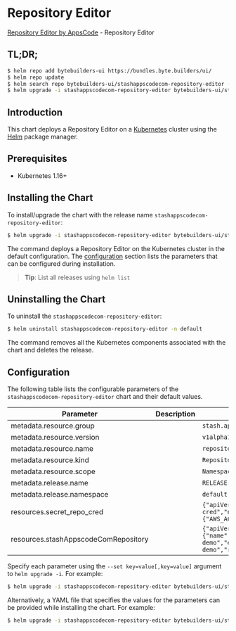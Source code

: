 # Repository Editor

[Repository Editor by AppsCode](https://byte.builders) - Repository Editor

## TL;DR;

```bash
$ helm repo add bytebuilders-ui https://bundles.byte.builders/ui/
$ helm repo update
$ helm search repo bytebuilders-ui/stashappscodecom-repository-editor --version=v0.4.18
$ helm upgrade -i stashappscodecom-repository-editor bytebuilders-ui/stashappscodecom-repository-editor -n default --create-namespace --version=v0.4.18
```

## Introduction

This chart deploys a Repository Editor on a [Kubernetes](http://kubernetes.io) cluster using the [Helm](https://helm.sh) package manager.

## Prerequisites

- Kubernetes 1.16+

## Installing the Chart

To install/upgrade the chart with the release name `stashappscodecom-repository-editor`:

```bash
$ helm upgrade -i stashappscodecom-repository-editor bytebuilders-ui/stashappscodecom-repository-editor -n default --create-namespace --version=v0.4.18
```

The command deploys a Repository Editor on the Kubernetes cluster in the default configuration. The [configuration](#configuration) section lists the parameters that can be configured during installation.

> **Tip**: List all releases using `helm list`

## Uninstalling the Chart

To uninstall the `stashappscodecom-repository-editor`:

```bash
$ helm uninstall stashappscodecom-repository-editor -n default
```

The command removes all the Kubernetes components associated with the chart and deletes the release.

## Configuration

The following table lists the configurable parameters of the `stashappscodecom-repository-editor` chart and their default values.

|              Parameter               | Description |                                                                                                                                                   Default                                                                                                                                                    |
|--------------------------------------|-------------|--------------------------------------------------------------------------------------------------------------------------------------------------------------------------------------------------------------------------------------------------------------------------------------------------------------|
| metadata.resource.group              |             | <code>stash.appscode.com</code>                                                                                                                                                                                                                                                                              |
| metadata.resource.version            |             | <code>v1alpha1</code>                                                                                                                                                                                                                                                                                        |
| metadata.resource.name               |             | <code>repositories</code>                                                                                                                                                                                                                                                                                    |
| metadata.resource.kind               |             | <code>Repository</code>                                                                                                                                                                                                                                                                                      |
| metadata.resource.scope              |             | <code>Namespaced</code>                                                                                                                                                                                                                                                                                      |
| metadata.release.name                |             | <code>RELEASE-NAME</code>                                                                                                                                                                                                                                                                                    |
| metadata.release.namespace           |             | <code>default</code>                                                                                                                                                                                                                                                                                         |
| resources.secret_repo_cred           |             | <code>{"apiVersion":"v1","kind":"Secret","metadata":{"name":"s3-repo-cred","namespace":"demo"},"stringData":{"AWS_ACCESS_KEY_ID":"y","AWS_SECRET_ACCESS_KEY":"z","RESTIC_PASSWORD":"x"},"type":"Opaque"}</code>                                                                                              |
| resources.stashAppscodeComRepository |             | <code>{"apiVersion":"stash.appscode.com/v1alpha1","kind":"Repository","metadata":{"name":"s3","namespace":"demo"},"spec":{"backend":{"s3":{"bucket":"stash-demo","endpoint":"s3.amazonaws.com","prefix":"/backup/demo/deployment/stash-demo","region":"us-west-1"},"storageSecretName":"s3-secret"}}}</code> |


Specify each parameter using the `--set key=value[,key=value]` argument to `helm upgrade -i`. For example:

```bash
$ helm upgrade -i stashappscodecom-repository-editor bytebuilders-ui/stashappscodecom-repository-editor -n default --create-namespace --version=v0.4.18 --set metadata.resource.group=stash.appscode.com
```

Alternatively, a YAML file that specifies the values for the parameters can be provided while
installing the chart. For example:

```bash
$ helm upgrade -i stashappscodecom-repository-editor bytebuilders-ui/stashappscodecom-repository-editor -n default --create-namespace --version=v0.4.18 --values values.yaml
```
